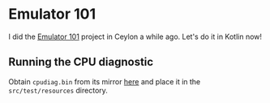 # Emulator 101

I did the [Emulator 101](http://www.emulator101.com/welcome.html) project in Ceylon a while ago.
Let's do it in Kotlin now!

## Running the CPU diagnostic

Obtain `cpudiag.bin` from its mirror [here](http://www.emulator101.com/files/cpudiag.bin) and place it in the `src/test/resources` directory.